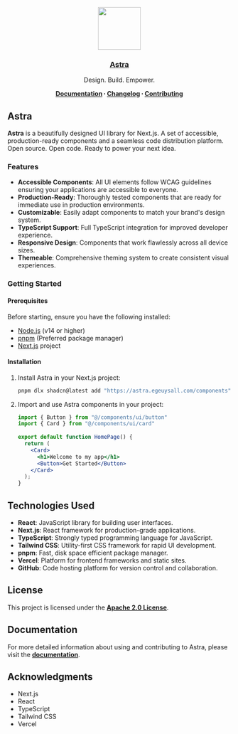 <p align="center">
  <a href="https://www.links.egeuysal.com/">
    <img src="https://res.cloudinary.com/dpgeyzgaw/image/upload/v1743809631/Astra/astra-logo.png" height="96">
    <h3 align="center">Astra</h3>
  </a>
</p>

<p align="center">
  Design. Build. Empower.
</p>

<p align="center">
  <strong>
    <a href="https://www.links.egeuysal.com/docs/getting-started">Documentation</a> ∙ 
    <a href="https://www.links.egeuysal.com/docs/changelog">Changelog</a> ∙ 
    <a href="https://www.links.egeuysal.com/docs/changelog">Contributing</a>
  </strong>
</p>

## Astra

**Astra** is a beautifully designed UI library for Next.js. A set of accessible, production-ready components and a seamless code distribution platform. Open source. Open code. Ready to power your next idea.

### Features

- **Accessible Components**: All UI elements follow WCAG guidelines ensuring your applications are accessible to everyone.
- **Production-Ready**: Thoroughly tested components that are ready for immediate use in production environments.
- **Customizable**: Easily adapt components to match your brand's design system.
- **TypeScript Support**: Full TypeScript integration for improved developer experience.
- **Responsive Design**: Components that work flawlessly across all device sizes.
- **Themeable**: Comprehensive theming system to create consistent visual experiences.

### Getting Started

#### Prerequisites

Before starting, ensure you have the following installed:
- [Node.js](https://nodejs.org/) (v14 or higher)
- [pnpm](https://pnpm.io/) (Preferred package manager)
- [Next.js](https://nextjs.org/) project

#### Installation

1. Install Astra in your Next.js project:

   ```bash
   pnpm dlx shadcn@latest add "https://astra.egeuysall.com/components"
   ```
2. Import and use Astra components in your project:

    ```jsx
    import { Button } from "@/components/ui/button"
    import { Card } from "@/components/ui/card"
  
    export default function HomePage() {
      return (
        <Card>
          <h1>Welcome to my app</h1>
          <Button>Get Started</Button>
        </Card>
      );
    }
    ```

## Technologies Used

- **React**: JavaScript library for building user interfaces.
- **Next.js**: React framework for production-grade applications.
- **TypeScript**: Strongly typed programming language for JavaScript.
- **Tailwind CSS**: Utility-first CSS framework for rapid UI development.
- **pnpm**: Fast, disk space efficient package manager.
- **Vercel**: Platform for frontend frameworks and static sites.
- **GitHub**: Code hosting platform for version control and collaboration.

## License

This project is licensed under the **[Apache 2.0 License](./LICENSE)**.

## Documentation

For more detailed information about using and contributing to Astra, please visit the **[documentation](./docs/README.md)**.

## Acknowledgments

- Next.js
- React
- TypeScript
- Tailwind CSS
- Vercel
